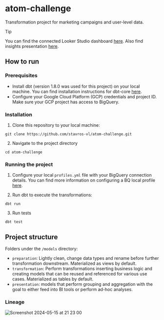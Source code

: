 # atom-challenge

Transformation project for marketing campaigns and user-level data.

> [!TIP]
> You can find the connected Looker Studio dashboard [here](https://lookerstudio.google.com/reporting/b92bd64b-aabd-4787-8f40-fb7a600810f2).
> Also find insights presentation [here](https://docs.google.com/presentation/d/1Dj6IwbUzkkQZFjo5U9dwDqPvacT0ot-Nwa4nyTrhueE/edit?usp=sharing).

## How to run

### Prerequisites

- Install dbt (version 1.8.0 was used for this project) on your local machine. You can find installation instructions for dbt-core [here](https://docs.getdbt.com/docs/core/installation-overview).
- Configure your Google Cloud Platform (GCP) credentials and project ID. Make sure your GCP project has access to BigQuery.

### Installation

1. Clone this repository to your local machine:

```
git clone https://github.com/stavros-vl/atom-challenge.git
```
2. Navigate to the project directory

```
cd atom-challenge
```

### Running the project
1. Configure your local `profiles.yml` file with your BigQuery connection details. You can find more information on configuring a BQ local profile [here](https://docs.getdbt.com/docs/core/connect-data-platform/bigquery-setup).

2. Run dbt to execute the transformations:

```
dbt run
```

3. Run tests

```
dbt test
```

## Project structure

Folders under the `/models` directory:
- `preparation`: Lightly clean, change data types and rename before further transformation downstream. Materialized as views by default.
- `transformation`: Perform transformations inserting business logic and creating models that can be reused and referenced for various use cases. Materialized as tables by default.
- `presentation`: models that perform grouping and aggregation with the goal to either feed into BI tools or perform ad-hoc analyses.


### Lineage

![Screenshot 2024-05-15 at 21 23 00](https://github.com/stavros-vl/atom-challenge/assets/50328447/d5906c7a-a4e1-41e4-962a-09d25c106180)
